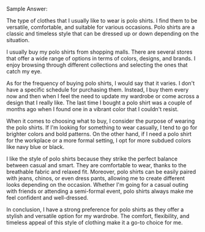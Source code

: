 Sample Answer:

The type of clothes that I usually like to wear is polo shirts. I find them to be versatile, comfortable, and suitable for various occasions. Polo shirts are a classic and timeless style that can be dressed up or down depending on the situation.

I usually buy my polo shirts from shopping malls. There are several stores that offer a wide range of options in terms of colors, designs, and brands. I enjoy browsing through different collections and selecting the ones that catch my eye.

As for the frequency of buying polo shirts, I would say that it varies. I don't have a specific schedule for purchasing them. Instead, I buy them every now and then when I feel the need to update my wardrobe or come across a design that I really like. The last time I bought a polo shirt was a couple of months ago when I found one in a vibrant color that I couldn't resist.

When it comes to choosing what to buy, I consider the purpose of wearing the polo shirts. If I'm looking for something to wear casually, I tend to go for brighter colors and bold patterns. On the other hand, if I need a polo shirt for the workplace or a more formal setting, I opt for more subdued colors like navy blue or black.

I like the style of polo shirts because they strike the perfect balance between casual and smart. They are comfortable to wear, thanks to the breathable fabric and relaxed fit. Moreover, polo shirts can be easily paired with jeans, chinos, or even dress pants, allowing me to create different looks depending on the occasion. Whether I'm going for a casual outing with friends or attending a semi-formal event, polo shirts always make me feel confident and well-dressed.

In conclusion, I have a strong preference for polo shirts as they offer a stylish and versatile option for my wardrobe. The comfort, flexibility, and timeless appeal of this style of clothing make it a go-to choice for me.